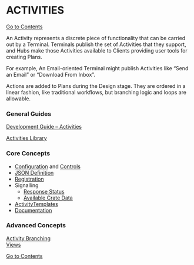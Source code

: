 # ACTIVITIES

[Go to Contents](https://github.com/Fr8org/Fr8Core.NET/blob/master/README.md)  

An Activity represents a discrete piece of functionality that can be carried out by a Terminal.  Terminals publish the set of Activities that they support, and Hubs make those Activities available to Clients providing user tools for creating Plans.

For example, An Email-oriented Terminal might publish Activities like “Send an Email” or “Download From Inbox”.

Actions are added to Plans during the Design stage. They are ordered in a linear fashion, like traditional workflows, but branching logic and loops are allowable.

### General Guides

[Development Guide – Activities](https://github.com/Fr8org/Fr8Core.NET/blob/master/ForDevelopers/DevelopmentGuides/ActivityDevelopmentGuide.md)

[Activities Library](https://github.com/Fr8org/Fr8Core.NET/blob/master/ForDevelopers/ActivitiesLibrary.md)

### Core Concepts

* [Configuration](https://github.com/Fr8org/Fr8Core.NET/blob/master/ForDevelopers/OperatingConcepts/ActivityConfiguration.md) and [Controls](https://github.com/Fr8org/Fr8Core.NET/blob/master/ForDevelopers/DevelopmentGuides/ConfigurationControls.md)    
* [JSON Definition](https://github.com/Fr8org/Fr8Core.NET/blob/master/ForDevelopers/ActivityJSONDefinition.md)
* [Registration](https://github.com/Fr8org/Fr8Core.NET/blob/master/ForDevelopers/ActivitiesRegistration.md)
* Signalling
    * [Response Status](https://github.com/Fr8org/Fr8Core.NET/blob/master/ForDevelopers/ActivitiesCommunication.md)
    * [Available Crate Data](https://github.com/Fr8org/Fr8Core.NET/blob/master/ForDevelopers/CrateSignalling.md)
* [ActivityTemplates](https://github.com/Fr8org/Fr8Core.NET/blob/master/ForDevelopers/Objects/ActivityTemplates.md)
* [Documentation](https://github.com/Fr8org/Fr8Core.NET/blob/master/ForDevelopers/ActivityDevelopmentBuildingDocumentation.md)

### Advanced Concepts

[Activity Branching](https://github.com/Fr8org/Fr8Core.NET/blob/master/ForDevelopers/Branching.md)   
[Views](https://github.com/Fr8org/Fr8Core.NET/blob/master/ForDevelopers/ActivitiesViews.md)

[Go to Contents](https://github.com/Fr8org/Fr8Core.NET/blob/master/README.md)  
